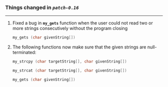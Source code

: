 ### Things changed in *`patch-0.16`*
---
   
   
1. Fixed a bug in  __`my_gets`__ function when the user could not read two or more strings consecutively without the program closing  
    ```C
    my_gets (char givenString[])
    ```   
2. The following functions now make sure that the given strings are null-terminated:  
      ```C
      my_strcpy (char targetString[], char givenString[])
      ```  
      ```C
      my_strcat (char targetString[], char givenString[])
      ```  
      ```C
      my_gets (char givenString[])
      ```
